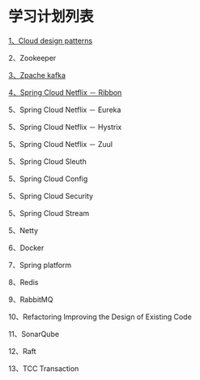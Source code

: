 # 学习计划列表

[1、Cloud design patterns](/cloud-design-patterns.md)

2、Zookeeper

[3、Zpache kafka](/apache-kafka.md)

[4、Spring Cloud Netflix － Ribbon](/spring-cloud-netflix---ribbon.md)

5、Spring Cloud Netflix － Eureka

5、Spring Cloud Netflix － Hystrix

5、Spring Cloud Netflix － Zuul

5、Spring Cloud Sleuth

5、Spring Cloud Config

5、Spring Cloud Security

5、Spring Cloud Stream

5、Netty

6、Docker

7、Spring platform

8、Redis

9、RabbitMQ

10、Refactoring Improving the Design of Existing Code

11、SonarQube

12、Raft

13、TCC  Transaction

